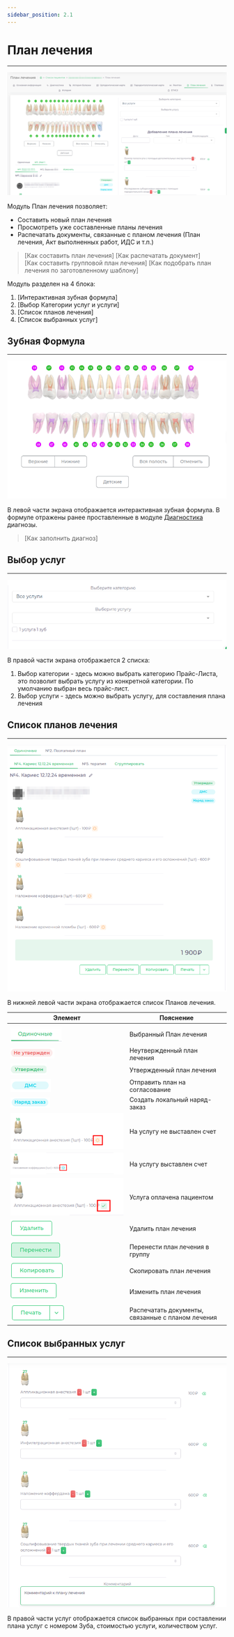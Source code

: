 ```yaml
---
sidebar_position: 2.1
---
```


# План лечения  

---


![План лечения](./assets/t-plan/t-plan.png)

Модуль План лечения позволяет:  
 - Составить новый план лечения
 - Просмотреть уже составленные планы лечения
 - Распечатать документы, связанные с планом лечения (План лечения, Акт выполненных работ, ИДС и т.п.)

> [Как составить план лечения]
> [Как распечатать документ]  
> [Как составить групповой план лечения]
> [Как подобрать план лечения по заготовленному шаблону]

Модуль разделен на 4 блока: 

1. [Интерактивная зубная формула]
2. [Выбор Категории услуг и услуги]
3. [Список планов лечения]
4. [Список выбранных услуг]

## Зубная Формула

---  

![Формула](./assets/diagnoses/teeth_f.png)

В левой части экрана отображается интерактивная зубная формула. В формуле отражены ранее проставленные в модуле [Диагностика](docs/cardPatient/diagnoses.md) диагнозы.  

> [Как заполнить диагноз]

## Выбор услуг

---  

![Селекты](./assets/t-plan/categories.png)  

В правой части экрана отображается 2 списка: 
1. Выбор категории - здесь можно выбрать категорию Прайс-Листа, это позволит выбрать услугу из конкретной категории. По умолчанию выбран весь прайс-лист.
2. Выбор услуги - здесь можно выбрать услугу, для составления плана лечения


## Список планов лечения

---  

![Список](./assets/t-plan/list.png)  

В нижней левой части экрана отображается список Планов лечения.

| Элемент                                           | Пояснение                                         |
|---------------------------------------------------|---------------------------------------------------|
| ![](./assets/t-plan/list-imgs/active_tab.png)     | Выбранный План лечения                            |
| ![](./assets/t-plan/list-imgs/unactive_badge.png) | Неутвержденный план лечения                       |
| ![](./assets/t-plan/list-imgs/active_badge.png)   | Утвержденный план лечения                         |
| ![](./assets/t-plan/list-imgs/dms-badge.png)      | Отправить план на согласование                    |
| ![](./assets/t-plan/list-imgs/local-order.png)    | Создать локальный наряд-заказ                     |
| ![](./assets/t-plan/list-imgs/plan-icon.png)      | На услугу не выставлен счет                       |
| ![](./assets/t-plan/list-imgs/inv-icon.png)       | На услугу выставлен счет                          |
| ![](./assets/t-plan/list-imgs/paid-icon.png)      | Услуга оплачена пациентом                         |
| ![](./assets/t-plan/list-imgs/del.png)            | Удалить план лечения                              |
| ![](./assets/t-plan/list-imgs/teleport.png)       | Перенести план лечения в группу                   |
| ![](./assets/t-plan/list-imgs/copy.png)           | Скопировать план лечения                          |
| ![](./assets/t-plan/list-imgs/edit.png)           | Изменить план лечения                             |
| ![](./assets/t-plan/list-imgs/print.png)          | Распечатать документы, связанные с планом лечения |


## Список выбранных услуг

---

![Услуги](./assets/t-plan/list-serv.png)  

В правой части услуг отображается список выбранных при составлении плана услуг с номером Зуба, стоимостью услуги, количеством услуг.









